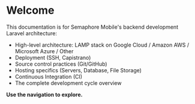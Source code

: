 # Welcome

This documentation is for Semaphore Mobile's backend development Laravel architecture:

- High-level architecture: LAMP stack on Google Cloud / Amazon AWS / Microsoft Azure / Other
- Deployment (SSH, Capistrano)
- Source control practices (Git/GitHub)
- Hosting specifics (Servers, Database, File Storage)
- Continuous Integration (CI)
- The complete development cycle overview

**Use the navigation to explore.**
